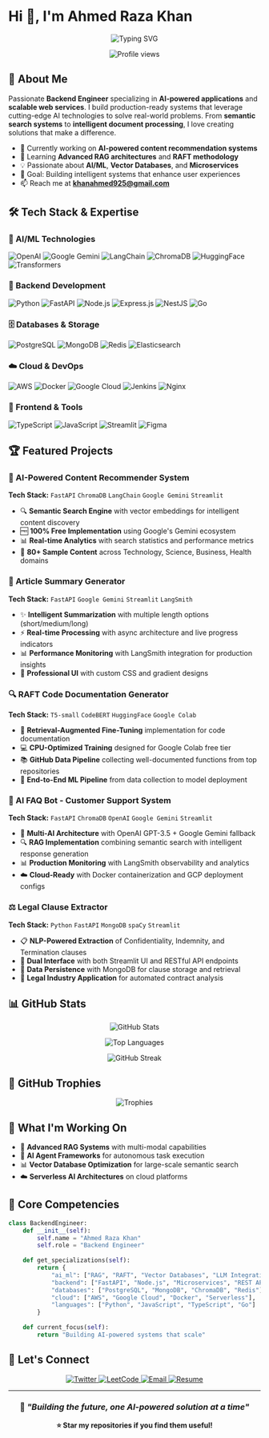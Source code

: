 # Hi 👋, I'm Ahmed Raza Khan

<div align="center">
  
  ![Typing SVG](https://readme-typing-svg.herokuapp.com?font=Fira+Code&pause=1000&color=2E9EF7&center=true&vCenter=true&width=435&lines=Backend+Engineer;AI%2FML+Enthusiast;Full-Stack+Developer;Problem+Solver)
  
</div>

<p align="center">
  <img src="https://komarev.com/ghpvc/?username=ahmedrzakhan&label=Profile%20views&color=0e75b6&style=flat" alt="Profile views" />
</p>

## 🚀 About Me

Passionate **Backend Engineer** specializing in **AI-powered applications** and **scalable web services**. I build production-ready systems that leverage cutting-edge AI technologies to solve real-world problems. From **semantic search systems** to **intelligent document processing**, I love creating solutions that make a difference.

- 🔭 Currently working on **AI-powered content recommendation systems**
- 🌱 Learning **Advanced RAG architectures** and **RAFT methodology**
- 💡 Passionate about **AI/ML**, **Vector Databases**, and **Microservices**
- 🎯 Goal: Building intelligent systems that enhance user experiences
- 📫 Reach me at **khanahmed925@gmail.com**

## 🛠️ Tech Stack & Expertise

### 🤖 AI/ML Technologies
<p>
  <img src="https://img.shields.io/badge/OpenAI-412991?style=for-the-badge&logo=openai&logoColor=white" alt="OpenAI"/>
  <img src="https://img.shields.io/badge/Google_Gemini-8E75B2?style=for-the-badge&logo=google&logoColor=white" alt="Google Gemini"/>
  <img src="https://img.shields.io/badge/LangChain-121212?style=for-the-badge&logo=chainlink&logoColor=white" alt="LangChain"/>
  <img src="https://img.shields.io/badge/ChromaDB-FF6B6B?style=for-the-badge&logo=database&logoColor=white" alt="ChromaDB"/>
  <img src="https://img.shields.io/badge/HuggingFace-FFD21E?style=for-the-badge&logo=huggingface&logoColor=black" alt="HuggingFace"/>
  <img src="https://img.shields.io/badge/Transformers-FF6F00?style=for-the-badge&logo=tensorflow&logoColor=white" alt="Transformers"/>
</p>

### 🐍 Backend Development
<p>
  <img src="https://img.shields.io/badge/Python-3776AB?style=for-the-badge&logo=python&logoColor=white" alt="Python"/>
  <img src="https://img.shields.io/badge/FastAPI-009688?style=for-the-badge&logo=fastapi&logoColor=white" alt="FastAPI"/>
  <img src="https://img.shields.io/badge/Node.js-339933?style=for-the-badge&logo=nodedotjs&logoColor=white" alt="Node.js"/>
  <img src="https://img.shields.io/badge/Express.js-000000?style=for-the-badge&logo=express&logoColor=white" alt="Express.js"/>
  <img src="https://img.shields.io/badge/NestJS-E0234E?style=for-the-badge&logo=nestjs&logoColor=white" alt="NestJS"/>
  <img src="https://img.shields.io/badge/Go-00ADD8?style=for-the-badge&logo=go&logoColor=white" alt="Go"/>
</p>

### 🗄️ Databases & Storage
<p>
  <img src="https://img.shields.io/badge/PostgreSQL-316192?style=for-the-badge&logo=postgresql&logoColor=white" alt="PostgreSQL"/>
  <img src="https://img.shields.io/badge/MongoDB-4EA94B?style=for-the-badge&logo=mongodb&logoColor=white" alt="MongoDB"/>
  <img src="https://img.shields.io/badge/Redis-DC382D?style=for-the-badge&logo=redis&logoColor=white" alt="Redis"/>
  <img src="https://img.shields.io/badge/Elasticsearch-005571?style=for-the-badge&logo=elasticsearch&logoColor=white" alt="Elasticsearch"/>
</p>

### ☁️ Cloud & DevOps
<p>
  <img src="https://img.shields.io/badge/AWS-232F3E?style=for-the-badge&logo=amazonaws&logoColor=white" alt="AWS"/>
  <img src="https://img.shields.io/badge/Docker-2496ED?style=for-the-badge&logo=docker&logoColor=white" alt="Docker"/>
  <img src="https://img.shields.io/badge/Google_Cloud-4285F4?style=for-the-badge&logo=googlecloud&logoColor=white" alt="Google Cloud"/>
  <img src="https://img.shields.io/badge/Jenkins-D24939?style=for-the-badge&logo=jenkins&logoColor=white" alt="Jenkins"/>
  <img src="https://img.shields.io/badge/Nginx-009639?style=for-the-badge&logo=nginx&logoColor=white" alt="Nginx"/>
</p>

### 🎨 Frontend & Tools
<p>
  <img src="https://img.shields.io/badge/TypeScript-007ACC?style=for-the-badge&logo=typescript&logoColor=white" alt="TypeScript"/>
  <img src="https://img.shields.io/badge/JavaScript-F7DF1E?style=for-the-badge&logo=javascript&logoColor=black" alt="JavaScript"/>
  <img src="https://img.shields.io/badge/Streamlit-FF4B4B?style=for-the-badge&logo=streamlit&logoColor=white" alt="Streamlit"/>
  <img src="https://img.shields.io/badge/Figma-F24E1E?style=for-the-badge&logo=figma&logoColor=white" alt="Figma"/>
</p>

## 🏆 Featured Projects

### 🤖 AI-Powered Content Recommender System
**Tech Stack:** `FastAPI` `ChromaDB` `LangChain` `Google Gemini` `Streamlit`

- 🔍 **Semantic Search Engine** with vector embeddings for intelligent content discovery
- 🆓 **100% Free Implementation** using Google's Gemini ecosystem
- 📊 **Real-time Analytics** with search statistics and performance metrics
- 🎯 **80+ Sample Content** across Technology, Science, Business, Health domains

### 📄 Article Summary Generator
**Tech Stack:** `FastAPI` `Google Gemini` `Streamlit` `LangSmith`

- ✨ **Intelligent Summarization** with multiple length options (short/medium/long)
- ⚡ **Real-time Processing** with async architecture and live progress indicators
- 📊 **Performance Monitoring** with LangSmith integration for production insights
- 🎨 **Professional UI** with custom CSS and gradient designs

### 🔍 RAFT Code Documentation Generator
**Tech Stack:** `T5-small` `CodeBERT` `HuggingFace` `Google Colab`

- 🧠 **Retrieval-Augmented Fine-Tuning** implementation for code documentation
- 💻 **CPU-Optimized Training** designed for Google Colab free tier
- 📚 **GitHub Data Pipeline** collecting well-documented functions from top repositories
- 🎯 **End-to-End ML Pipeline** from data collection to model deployment

### 💬 AI FAQ Bot - Customer Support System
**Tech Stack:** `FastAPI` `ChromaDB` `OpenAI` `Google Gemini` `Streamlit`

- 🧠 **Multi-AI Architecture** with OpenAI GPT-3.5 + Google Gemini fallback
- 🔍 **RAG Implementation** combining semantic search with intelligent response generation
- 📊 **Production Monitoring** with LangSmith observability and analytics
- ☁️ **Cloud-Ready** with Docker containerization and GCP deployment configs

### ⚖️ Legal Clause Extractor
**Tech Stack:** `Python` `FastAPI` `MongoDB` `spaCy` `Streamlit`

- 📋 **NLP-Powered Extraction** of Confidentiality, Indemnity, and Termination clauses
- 🔄 **Dual Interface** with both Streamlit UI and RESTful API endpoints
- 💾 **Data Persistence** with MongoDB for clause storage and retrieval
- 🎯 **Legal Industry Application** for automated contract analysis

## 📊 GitHub Stats

<div align="center">
  
  ![GitHub Stats](https://github-readme-stats.vercel.app/api?username=ahmedrzakhan&show_icons=true&theme=tokyonight&hide_border=true&count_private=true)
  
  ![Top Languages](https://github-readme-stats.vercel.app/api/top-langs/?username=ahmedrzakhan&layout=compact&theme=tokyonight&hide_border=true)
  
  ![GitHub Streak](https://github-readme-streak-stats.herokuapp.com/?user=ahmedrzakhan&theme=tokyonight&hide_border=true)

</div>

## 🏅 GitHub Trophies

<div align="center">
  
  ![Trophies](https://github-profile-trophy.vercel.app/?username=ahmedrzakhan&theme=tokyonight&no-frame=true&no-bg=true&margin-w=4)
  
</div>

## 🎯 What I'm Working On

- 🚀 **Advanced RAG Systems** with multi-modal capabilities
- 🤖 **AI Agent Frameworks** for autonomous task execution
- 📊 **Vector Database Optimization** for large-scale semantic search
- ☁️ **Serverless AI Architectures** on cloud platforms

## 🌟 Core Competencies

```python
class BackendEngineer:
    def __init__(self):
        self.name = "Ahmed Raza Khan"
        self.role = "Backend Engineer"
        
    def get_specializations(self):
        return {
            "ai_ml": ["RAG", "RAFT", "Vector Databases", "LLM Integration"],
            "backend": ["FastAPI", "Node.js", "Microservices", "REST APIs"],
            "databases": ["PostgreSQL", "MongoDB", "ChromaDB", "Redis"],
            "cloud": ["AWS", "Google Cloud", "Docker", "Serverless"],
            "languages": ["Python", "JavaScript", "TypeScript", "Go"]
        }
    
    def current_focus(self):
        return "Building AI-powered systems that scale"
```

## 🤝 Let's Connect

<p align="center">
  <a href="[https://twitter.com/ahmedrzkhan](https://x.com/ahdrzkn)">
    <img src="https://img.shields.io/badge/Twitter-1DA1F2?style=for-the-badge&logo=twitter&logoColor=white" alt="Twitter"/>
  </a>
  <a href="https://www.leetcode.com/ahmedrza">
    <img src="https://img.shields.io/badge/LeetCode-FFA116?style=for-the-badge&logo=leetcode&logoColor=black" alt="LeetCode"/>
  </a>
  <a href="mailto:khanahmed925@gmail.com">
    <img src="https://img.shields.io/badge/Email-D14836?style=for-the-badge&logo=gmail&logoColor=white" alt="Email"/>
  </a>
  <a href="https://drive.google.com/drive/folders/1NBlu6s5Rns8gA2DU8eIx5fwytC0aK550">
    <img src="https://img.shields.io/badge/Resume-4285F4?style=for-the-badge&logo=googledrive&logoColor=white" alt="Resume"/>
  </a>
</p>

---

<div align="center">

### 💭 *"Building the future, one AI-powered solution at a time"*

**⭐ Star my repositories if you find them useful!**

</div>
